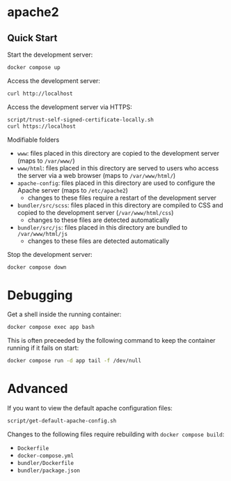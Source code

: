 # apache2

## Quick Start

Start the development server:

```bash
docker compose up
```

Access the development server:

```bash
curl http://localhost
```

Access the development server via HTTPS:

```bash
script/trust-self-signed-certificate-locally.sh
curl https://localhost
```

Modifiable folders
* `www`: files placed in this directory are copied to the development server (maps to `/var/www/`)
* `www/html`: files placed in this directory are served to users who access the server via a web browser (maps to `/var/www/html/`)
* `apache-config`: files placed in this directory are used to configure the Apache server (maps to `/etc/apache2`)
    * changes to these files require a restart of the development server
* `bundler/src/scss`: files placed in this directory are compiled to CSS and copied to the development server (`/var/www/html/css`)
    * changes to these files are detected automatically
* `bundler/src/js`: files placed in this directory are bundled to `/var/www/html/js`
    * changes to these files are detected automatically

Stop the development server:

```bash
docker compose down
```

# Debugging

Get a shell inside the running container:

```bash
docker compose exec app bash
```

This is often preceeded by the following command to keep the container running if it fails on start:

```bash
docker compose run -d app tail -f /dev/null
```

# Advanced

If you want to view the default apache configuration files:

```bash
script/get-default-apache-config.sh
```

Changes to the following files require rebuilding with `docker compose build`:
* `Dockerfile`
* `docker-compose.yml`
* `bundler/Dockerfile`
* `bundler/package.json`
